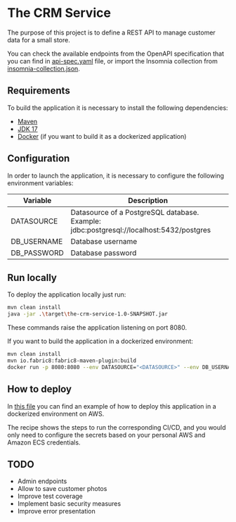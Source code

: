 # The CRM Service

The purpose of this project is to define a REST API to manage customer data for a small store.

You can check the available endpoints from the OpenAPI specification that you can find in [api-spec.yaml](./src/main/resources/api-spec.yaml) file, or import the Insomnia collection from [insomnia-collection.json](./insomnia-collection.json).

## Requirements

To build the application it is necessary to install the following dependencies:

- [Maven](https://maven.apache.org/)
- [JDK 17](https://openjdk.org/projects/jdk/17/)
- [Docker](https://www.docker.com/) (if you want to build it as a dockerized application)

## Configuration

In order to launch the application, it is necessary to configure the following environment variables:

| Variable    | Description                                                                             |
|-------------|-----------------------------------------------------------------------------------------|
| DATASOURCE  | Datasource of a PostgreSQL database. Example: jdbc:postgresql://localhost:5432/postgres |
| DB_USERNAME | Database username                                                                       |
| DB_PASSWORD | Database password                                                                       |


## Run locally

To deploy the application locally just run:

```bash
mvn clean install
java -jar .\target\the-crm-service-1.0-SNAPSHOT.jar
```
These commands raise the application listening on port 8080. 

If you want to build the application in a dockerized environment:
```bash
mvn clean install
mvn io.fabric8:fabric8-maven-plugin:build
docker run -p 8080:8080 --env DATASOURCE="<DATASOURCE>" --env DB_USERNAME="<DB_USERNAME>" --env DB_PASSWORD="<DB_PASSWORD>" the-crm-service
```

## How to deploy

In [this file](./.github/workflows/cicd.yml) you can find an example of how to deploy this application in a dockerized environment on AWS. 

The recipe shows the steps to run the corresponding CI/CD, and you would only need to configure the secrets based on your personal AWS and Amazon ECS credentials.

## TODO

- Admin endpoints
- Allow to save customer photos
- Improve test coverage
- Implement basic security measures
- Improve error presentation